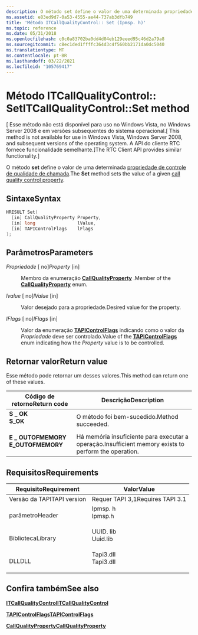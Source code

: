 ```yaml
---
description: O método set define o valor de uma determinada propriedade de controle de qualidade de chamada.
ms.assetid: e83ed9d7-0a53-4555-ae44-737ab3dfb749
title: 'Método ITCallQualityControl:: Set (Ipmsp. h)'
ms.topic: reference
ms.date: 05/31/2018
ms.openlocfilehash: c0c0a83702ba0dd4d04eb129eeed95c46d2a79a8
ms.sourcegitcommit: c8ec1ded1ffffc364d3c4f560bb2171da0dc5040
ms.translationtype: MT
ms.contentlocale: pt-BR
ms.lasthandoff: 03/22/2021
ms.locfileid: "105769417"
---
```

# <a name="itcallqualitycontrolset-method"></a><span data-ttu-id="c75fd-103">Método ITCallQualityControl:: Set</span><span class="sxs-lookup"><span data-stu-id="c75fd-103">ITCallQualityControl::Set method</span></span>

<span data-ttu-id="c75fd-104">\[ Esse método não está disponível para uso no Windows Vista, no Windows Server 2008 e em versões subsequentes do sistema operacional.</span><span class="sxs-lookup"><span data-stu-id="c75fd-104">\[ This method is not available for use in Windows Vista, Windows Server 2008, and subsequent versions of the operating system.</span></span> <span data-ttu-id="c75fd-105">A API do cliente RTC fornece funcionalidade semelhante.\]</span><span class="sxs-lookup"><span data-stu-id="c75fd-105">The RTC Client API provides similar functionality.\]</span></span>

<span data-ttu-id="c75fd-106">O método **set** define o valor de uma determinada [propriedade de controle de qualidade de chamada](callqualityproperty.md).</span><span class="sxs-lookup"><span data-stu-id="c75fd-106">The **Set** method sets the value of a given [call quality control property](callqualityproperty.md).</span></span>

## <a name="syntax"></a><span data-ttu-id="c75fd-107">Sintaxe</span><span class="sxs-lookup"><span data-stu-id="c75fd-107">Syntax</span></span>


```C++
HRESULT Set(
  [in] CallQualityProperty Property,
  [in] long                lValue,
  [in] TAPIControlFlags    lFlags
);
```



## <a name="parameters"></a><span data-ttu-id="c75fd-108">Parâmetros</span><span class="sxs-lookup"><span data-stu-id="c75fd-108">Parameters</span></span>

<dl> <dt>

<span data-ttu-id="c75fd-109">*Propriedade* \[ no\]</span><span class="sxs-lookup"><span data-stu-id="c75fd-109">*Property* \[in\]</span></span>
</dt> <dd>

<span data-ttu-id="c75fd-110">Membro da enumeração [**CallQualityProperty**](callqualityproperty.md) .</span><span class="sxs-lookup"><span data-stu-id="c75fd-110">Member of the [**CallQualityProperty**](callqualityproperty.md) enum.</span></span>

</dd> <dt>

<span data-ttu-id="c75fd-111">*lvalue* \[ no\]</span><span class="sxs-lookup"><span data-stu-id="c75fd-111">*lValue* \[in\]</span></span>
</dt> <dd>

<span data-ttu-id="c75fd-112">Valor desejado para a propriedade.</span><span class="sxs-lookup"><span data-stu-id="c75fd-112">Desired value for the property.</span></span>

</dd> <dt>

<span data-ttu-id="c75fd-113">*lFlags* \[ no\]</span><span class="sxs-lookup"><span data-stu-id="c75fd-113">*lFlags* \[in\]</span></span>
</dt> <dd>

<span data-ttu-id="c75fd-114">Valor da enumeração [**TAPIControlFlags**](tapicontrolflags.md) indicando como o valor da *Propriedade* deve ser controlado.</span><span class="sxs-lookup"><span data-stu-id="c75fd-114">Value of the [**TAPIControlFlags**](tapicontrolflags.md) enum indicating how the *Property* value is to be controlled.</span></span>

</dd> </dl>

## <a name="return-value"></a><span data-ttu-id="c75fd-115">Retornar valor</span><span class="sxs-lookup"><span data-stu-id="c75fd-115">Return value</span></span>

<span data-ttu-id="c75fd-116">Esse método pode retornar um desses valores.</span><span class="sxs-lookup"><span data-stu-id="c75fd-116">This method can return one of these values.</span></span>



| <span data-ttu-id="c75fd-117">Código de retorno</span><span class="sxs-lookup"><span data-stu-id="c75fd-117">Return code</span></span>                                                                                   | <span data-ttu-id="c75fd-118">Descrição</span><span class="sxs-lookup"><span data-stu-id="c75fd-118">Description</span></span>                                                     |
|-----------------------------------------------------------------------------------------------|-----------------------------------------------------------------|
| <dl> <span data-ttu-id="c75fd-119"><dt>**S \_ OK**</dt></span><span class="sxs-lookup"><span data-stu-id="c75fd-119"><dt>**S\_OK**</dt></span></span> </dl>          | <span data-ttu-id="c75fd-120">O método foi bem-sucedido.</span><span class="sxs-lookup"><span data-stu-id="c75fd-120">Method succeeded.</span></span><br/>                                    |
| <dl> <span data-ttu-id="c75fd-121"><dt>**E \_ OUTOFMEMORY**</dt></span><span class="sxs-lookup"><span data-stu-id="c75fd-121"><dt>**E\_OUTOFMEMORY**</dt></span></span> </dl> | <span data-ttu-id="c75fd-122">Há memória insuficiente para executar a operação.</span><span class="sxs-lookup"><span data-stu-id="c75fd-122">Insufficient memory exists to perform the operation.</span></span><br/> |



 

## <a name="requirements"></a><span data-ttu-id="c75fd-123">Requisitos</span><span class="sxs-lookup"><span data-stu-id="c75fd-123">Requirements</span></span>



| <span data-ttu-id="c75fd-124">Requisito</span><span class="sxs-lookup"><span data-stu-id="c75fd-124">Requirement</span></span> | <span data-ttu-id="c75fd-125">Valor</span><span class="sxs-lookup"><span data-stu-id="c75fd-125">Value</span></span> |
|-------------------------|--------------------------------------------------------------------------------------|
| <span data-ttu-id="c75fd-126">Versão da TAPI</span><span class="sxs-lookup"><span data-stu-id="c75fd-126">TAPI version</span></span><br/> | <span data-ttu-id="c75fd-127">Requer TAPI 3,1</span><span class="sxs-lookup"><span data-stu-id="c75fd-127">Requires TAPI 3.1</span></span><br/>                                                         |
| <span data-ttu-id="c75fd-128">parâmetro</span><span class="sxs-lookup"><span data-stu-id="c75fd-128">Header</span></span><br/>       | <dl> <span data-ttu-id="c75fd-129"><dt>Ipmsp. h</dt></span><span class="sxs-lookup"><span data-stu-id="c75fd-129"><dt>Ipmsp.h</dt></span></span> </dl>   |
| <span data-ttu-id="c75fd-130">Biblioteca</span><span class="sxs-lookup"><span data-stu-id="c75fd-130">Library</span></span><br/>      | <dl> <span data-ttu-id="c75fd-131"><dt>UUID. lib</dt></span><span class="sxs-lookup"><span data-stu-id="c75fd-131"><dt>Uuid.lib</dt></span></span> </dl>  |
| <span data-ttu-id="c75fd-132">DLL</span><span class="sxs-lookup"><span data-stu-id="c75fd-132">DLL</span></span><br/>          | <dl> <span data-ttu-id="c75fd-133"><dt>Tapi3.dll</dt></span><span class="sxs-lookup"><span data-stu-id="c75fd-133"><dt>Tapi3.dll</dt></span></span> </dl> |



## <a name="see-also"></a><span data-ttu-id="c75fd-134">Confira também</span><span class="sxs-lookup"><span data-stu-id="c75fd-134">See also</span></span>

<dl> <dt>

[<span data-ttu-id="c75fd-135">**ITCallQualityControl**</span><span class="sxs-lookup"><span data-stu-id="c75fd-135">**ITCallQualityControl**</span></span>](itcallqualitycontrol.md)
</dt> <dt>

[<span data-ttu-id="c75fd-136">**TAPIControlFlags**</span><span class="sxs-lookup"><span data-stu-id="c75fd-136">**TAPIControlFlags**</span></span>](tapicontrolflags.md)
</dt> <dt>

[<span data-ttu-id="c75fd-137">**CallQualityProperty**</span><span class="sxs-lookup"><span data-stu-id="c75fd-137">**CallQualityProperty**</span></span>](callqualityproperty.md)
</dt> </dl>

 

 




